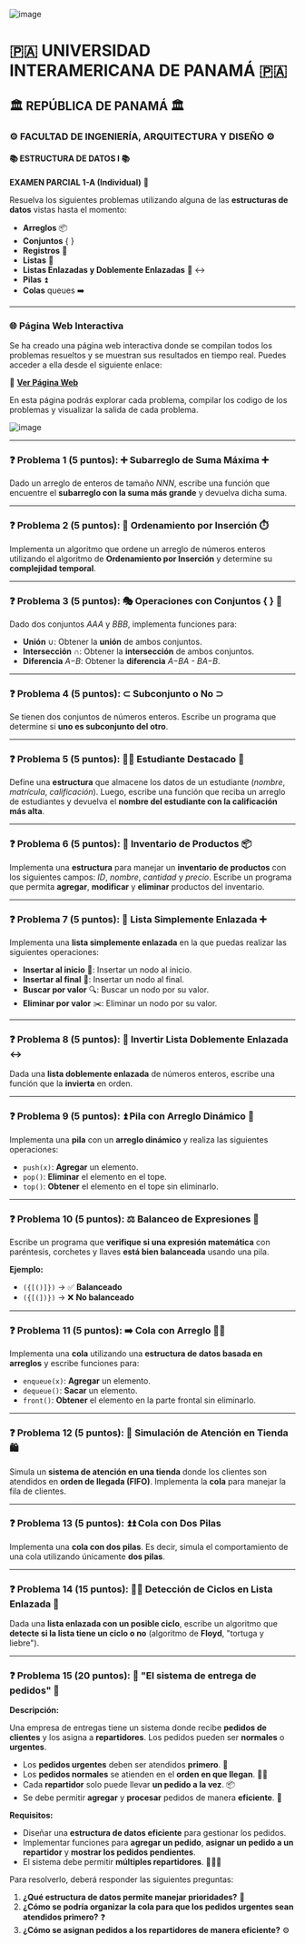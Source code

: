 ![image](https://github.com/user-attachments/assets/e1b1b52f-de9a-4232-ace4-62889211479a)

# 🇵🇦 UNIVERSIDAD INTERAMERICANA DE PANAMÁ 🇵🇦
## 🏛️ REPÚBLICA DE PANAMÁ 🏛️
### ⚙️ FACULTAD DE INGENIERÍA, ARQUITECTURA Y DISEÑO ⚙️
#### 📚 ESTRUCTURA DE DATOS I 📚

**EXAMEN PARCIAL 1-A (Individual)** 📝

Resuelva los siguientes problemas utilizando alguna de las **estructuras de datos** vistas hasta el momento:

*   **Arreglos** 📦
*   **Conjuntos** { }
*   **Registros** 📑
*   **Listas** 📜
*   **Listas Enlazadas y Doblemente Enlazadas** 🔗 ↔️
*   **Pilas** ⏫
*   **Colas**  queues ➡️

---

### **🌐 Página Web Interactiva**

Se ha creado una página web interactiva donde se compilan todos los problemas resueltos y se muestran sus resultados en tiempo real. Puedes acceder a ella desde el siguiente enlace:

🔗 **[Ver Página Web](https://un2versidad.github.io/Estructuras-de-Datos-I/Examen%20Parcial%201-A%20(Individual)/Website/index.html)**

En esta página podrás explorar cada problema, compilar los codigo de los problemas y visualizar la salida de cada problema.

![image](https://github.com/user-attachments/assets/1a8c4e70-9c0f-48e5-a67b-4782a9cdd9d8)

---

### ❓ Problema 1 (5 puntos): ➕ Subarreglo de Suma Máxima ➕

Dado un arreglo de enteros de tamaño *NNN*, escribe una función que encuentre el **subarreglo con la suma más grande** y devuelva dicha suma.

---

### ❓ Problema 2 (5 puntos): 🔢 Ordenamiento por Inserción ⏱️

Implementa un algoritmo que ordene un arreglo de números enteros utilizando el algoritmo de **Ordenamiento por Inserción** y determine su **complejidad temporal**.

---

### ❓ Problema 3 (5 puntos): 🎭 Operaciones con Conjuntos { } 🧩

Dado dos conjuntos *AAA* y *BBB*, implementa funciones para:

*   **Unión** ∪: Obtener la **unión** de ambos conjuntos.
*   **Intersección** ∩: Obtener la **intersección** de ambos conjuntos.
*   **Diferencia** *A−B*: Obtener la **diferencia** *A−BA - BA−B*.

---

### ❓ Problema 4 (5 puntos): ⊂ Subconjunto o No ⊃

Se tienen dos conjuntos de números enteros. Escribe un programa que determine si **uno es subconjunto del otro**.

---

### ❓ Problema 5 (5 puntos): 🧑‍🎓 Estudiante Destacado 🌟

Define una **estructura** que almacene los datos de un estudiante (*nombre*, *matrícula*, *calificación*). Luego, escribe una función que reciba un arreglo de estudiantes y devuelva el **nombre del estudiante con la calificación más alta**.

---

### ❓ Problema 6 (5 puntos): 🛒 Inventario de Productos 📦

Implementa una **estructura** para manejar un **inventario de productos** con los siguientes campos: *ID*, *nombre*, *cantidad* y *precio*. Escribe un programa que permita **agregar**, **modificar** y **eliminar** productos del inventario.

---

### ❓ Problema 7 (5 puntos): 🔗 Lista Simplemente Enlazada ➕

Implementa una **lista simplemente enlazada** en la que puedas realizar las siguientes operaciones:

*   **Insertar al inicio** 🚀: Insertar un nodo al inicio.
*   **Insertar al final** 🏁: Insertar un nodo al final.
*   **Buscar por valor** 🔍: Buscar un nodo por su valor.
*   **Eliminar por valor** ✂️: Eliminar un nodo por su valor.

---

### ❓ Problema 8 (5 puntos): 🔄 Invertir Lista Doblemente Enlazada ↔️

Dada una **lista doblemente enlazada** de números enteros, escribe una función que la **invierta** en orden.

---

### ❓ Problema 9 (5 puntos): ⏫ Pila con Arreglo Dinámico 🚀

Implementa una **pila** con un **arreglo dinámico** y realiza las siguientes operaciones:

*   `push(x)`: **Agregar** un elemento.
*   `pop()`: **Eliminar** el elemento en el tope.
*   `top()`: **Obtener** el elemento en el tope sin eliminarlo.

---

### ❓ Problema 10 (5 puntos): ⚖️ Balanceo de Expresiones 🧪

Escribe un programa que **verifique si una expresión matemática** con paréntesis, corchetes y llaves **está bien balanceada** usando una pila.

**Ejemplo:**

*   `({[()]})` →  ✅ **Balanceado**
*   `({[(])})` →  ❌ **No balanceado**

---

### ❓ Problema 11 (5 puntos): ➡️ Cola con Arreglo 🚶‍♂️

Implementa una **cola** utilizando una **estructura de datos basada en arreglos** y escribe funciones para:

*   `enqueue(x)`: **Agregar** un elemento.
*   `dequeue()`: **Sacar** un elemento.
*   `front()`: **Obtener** el elemento en la parte frontal sin eliminarlo.

---

### ❓ Problema 12 (5 puntos): 🏪 Simulación de Atención en Tienda 🛍️

Simula un **sistema de atención en una tienda** donde los clientes son atendidos en **orden de llegada (FIFO)**. Implementa la **cola** para manejar la fila de clientes.

---

### ❓ Problema 13 (5 puntos): ⏫⏫ Cola con Dos Pilas 

Implementa una **cola con dos pilas**. Es decir, simula el comportamiento de una cola utilizando únicamente **dos pilas**.

---

### ❓ Problema 14 (15 puntos): 🐢🐇 Detección de Ciclos en Lista Enlazada 🔗

Dada una **lista enlazada con un posible ciclo**, escribe un algoritmo que **detecte si la lista tiene un ciclo o no** (algoritmo de **Floyd**, "tortuga y liebre").

---

### ❓ Problema 15 (20 puntos): 🛵 "El sistema de entrega de pedidos" 🚚

**Descripción:**

Una empresa de entregas tiene un sistema donde recibe **pedidos de clientes** y los asigna a **repartidores**. Los pedidos pueden ser **normales** o **urgentes**.

*   Los **pedidos urgentes** deben ser atendidos **primero**. 🚨
*   Los **pedidos normales** se atienden en el **orden en que llegan**. 🚶‍♂️
*   Cada **repartidor** solo puede llevar **un pedido a la vez**. 📦
*   Se debe permitir **agregar** y **procesar** pedidos de manera **eficiente**. 🚀

**Requisitos:**

*   Diseñar una **estructura de datos eficiente** para gestionar los pedidos.
*   Implementar funciones para **agregar un pedido**, **asignar un pedido a un repartidor** y **mostrar los pedidos pendientes**.
*   El sistema debe permitir **múltiples repartidores**. 🧑‍🤝‍🧑

Para resolverlo, deberá responder las siguientes preguntas:

1.  **¿Qué estructura de datos permite manejar prioridades?** 🤔
2.  **¿Cómo se podría organizar la cola para que los pedidos urgentes sean atendidos primero?** ❓
3.  **¿Cómo se asignan pedidos a los repartidores de manera eficiente?** ⚙️
